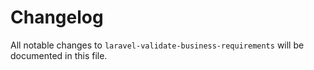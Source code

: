 # Changelog

All notable changes to `laravel-validate-business-requirements` will be documented in this file.
